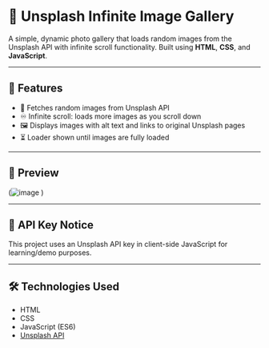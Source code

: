 # 🌄 Unsplash Infinite Image Gallery

A simple, dynamic photo gallery that loads random images from the Unsplash API with infinite scroll functionality. Built using **HTML**, **CSS**, and **JavaScript**.

---

## 🚀 Features

- 🔄 Fetches random images from Unsplash API
- ♾️ Infinite scroll: loads more images as you scroll down
- 🖼️ Displays images with alt text and links to original Unsplash pages
- ⏳ Loader shown until images are fully loaded

---

## 📸 Preview

(![image](https://github.com/user-attachments/assets/d4917d31-fd2b-4208-87c1-f738e0a723ac)
) 

---

## 🔐 API Key Notice

This project uses an Unsplash API key in client-side JavaScript for learning/demo purposes.

---

## 🛠 Technologies Used

- HTML
- CSS
- JavaScript (ES6)
- [Unsplash API](https://unsplash.com/developers)


